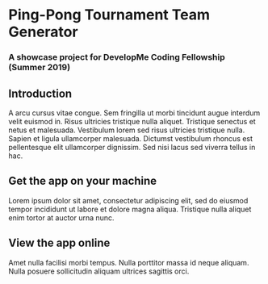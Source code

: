 # Ping-Pong Tournament Team Generator

### A showcase project for DevelopMe Coding Fellowship (Summer 2019)

## Introduction

A arcu cursus vitae congue. Sem fringilla ut morbi tincidunt augue interdum velit euismod in. Risus ultricies tristique nulla aliquet. Tristique senectus et netus et malesuada. Vestibulum lorem sed risus ultricies tristique nulla. Sapien et ligula ullamcorper malesuada. Dictumst vestibulum rhoncus est pellentesque elit ullamcorper dignissim. Sed nisi lacus sed viverra tellus in hac.

## Get the app on your machine 

Lorem ipsum dolor sit amet, consectetur adipiscing elit, sed do eiusmod tempor incididunt ut labore et dolore magna aliqua. Tristique nulla aliquet enim tortor at auctor urna nunc. 

## View the app online 

Amet nulla facilisi morbi tempus. Nulla porttitor massa id neque aliquam. Nulla posuere sollicitudin aliquam ultrices sagittis orci. 